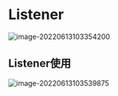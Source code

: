 # Listener

![image-20220613103354200](..\.imgs\image-20220613103354200.png)

## Listener使用

![image-20220613103539875](..\.imgs\image-20220613103539875.png)